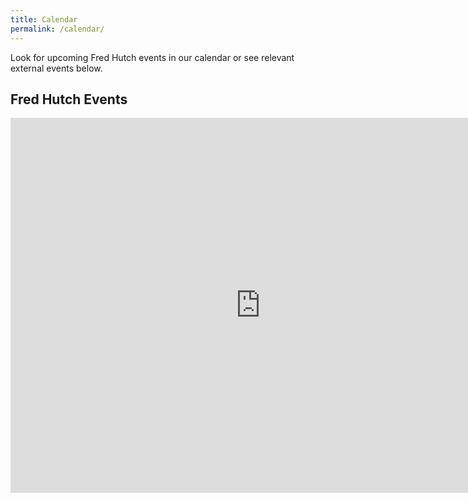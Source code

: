 ```yaml
---
title: Calendar
permalink: /calendar/
---
```

Look for upcoming Fred Hutch events in our calendar or see relevant external events below.  
##  Fred Hutch Events
<iframe src="https://calendar.google.com/calendar/embed?src=gd30dlifri4fu7h104cuqdj0dg%40group.calendar.google.com&ctz=America%2FLos_Angeles" style="border: 0" width="800" height="600" frameborder="0" scrolling="no"></iframe>
